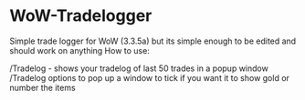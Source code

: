 # WoW-Tradelogger
Simple trade logger for WoW (3.3.5a) but its simple enough to be edited and should work on anything
How to use:

/Tradelog - shows your tradelog of last 50 trades in a popup window
/Tradelog options to pop up a window to tick if you want it to show gold or number the items
